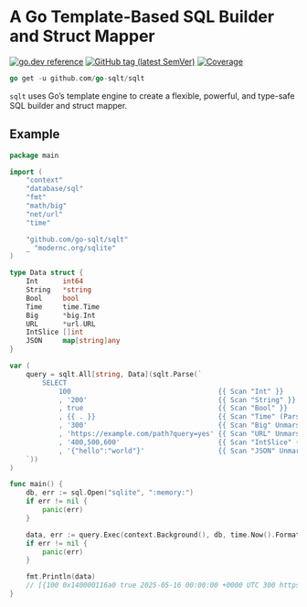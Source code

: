 # A Go Template-Based SQL Builder and Struct Mapper

[![go.dev reference](https://img.shields.io/badge/go.dev-reference-007d9c?logo=go&logoColor=white)](https://pkg.go.dev/github.com/go-sqlt/sqlt)
[![GitHub tag (latest SemVer)](https://img.shields.io/github/tag/go-sqlt/sqlt.svg?style=social)](https://github.com/go-sqlt/sqlt/tags)
[![Coverage](https://img.shields.io/badge/Coverage-77.6%25-brightgreen)](https://github.com/go-sqlt/sqlt/actions)

```go
go get -u github.com/go-sqlt/sqlt
```

`sqlt` uses Go’s template engine to create a flexible, powerful, and type-safe SQL builder and struct mapper.

## Example

```go
package main

import (
	"context"
	"database/sql"
	"fmt"
	"math/big"
	"net/url"
	"time"

	"github.com/go-sqlt/sqlt"
	_ "modernc.org/sqlite"
)

type Data struct {
	Int      int64
	String   *string
	Bool     bool
	Time     time.Time
	Big      *big.Int
	URL      *url.URL
	IntSlice []int
	JSON     map[string]any
}

var (
	query = sqlt.All[string, Data](sqlt.Parse(`
		SELECT
			100                                    {{ Scan "Int" }}
			, '200'                                {{ Scan "String" }}
			, true                                 {{ Scan "Bool" }}
			, {{ . }}                              {{ Scan "Time" (ParseTimeInLocation DateOnly UTC) }}
			, '300'                                {{ Scan "Big" UnmarshalText }}
			, 'https://example.com/path?query=yes' {{ Scan "URL" UnmarshalBinary }}
			, '400,500,600'                        {{ Scan "IntSlice" (Split "," (ParseInt 10 64)) }}
			, '{"hello":"world"}'                  {{ Scan "JSON" UnmarshalJSON }}
	`))
)

func main() {
	db, err := sql.Open("sqlite", ":memory:")
	if err != nil {
		panic(err)
	}

	data, err := query.Exec(context.Background(), db, time.Now().Format(time.DateOnly))
	if err != nil {
		panic(err)
	}

	fmt.Println(data)
	// [{100 0x140000116a0 true 2025-05-16 00:00:00 +0000 UTC 300 https://example.com/path?query=yes [400 500 600] map[hello:world]}]
}
```
